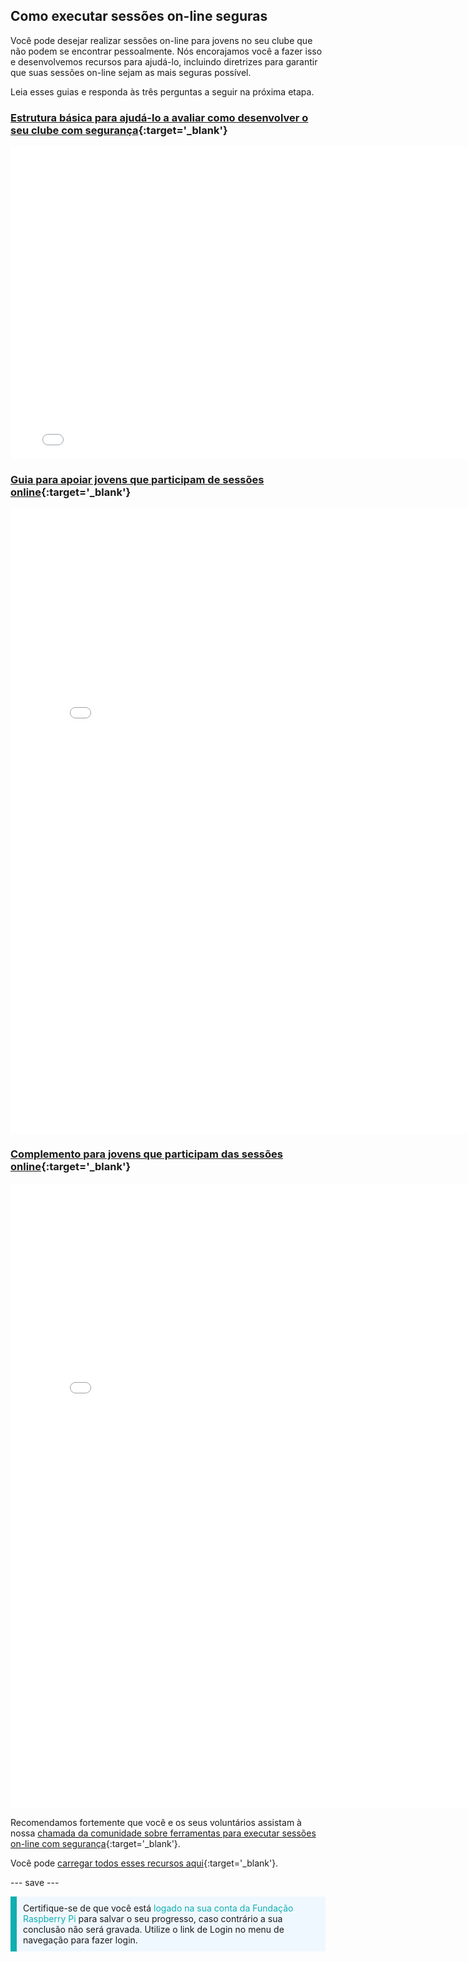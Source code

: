 ## Como executar sessões on-line seguras

Você pode desejar realizar sessões on-line para jovens no seu clube que não podem se encontrar pessoalmente. Nós encorajamos você a fazer isso e desenvolvemos recursos para ajudá-lo, incluindo diretrizes para garantir que suas sessões on-line sejam as mais seguras possível.

Leia esses guias e responda às três perguntas a seguir na próxima etapa.

### [Estrutura básica para ajudá-lo a avaliar como desenvolver o seu clube com segurança](images/Code_Club_and_CoderDojo_CV_Framework.pdf){:target='_blank'}

<embed src="images/Code_Club_and_CoderDojo_CV_Framework.pdf" width="790" height="500" 
 type="application/pdf">
  </p>

<h3 spaces-before="0">
  <a href="images/Code_Club_and_CoderDojo_Parent_Guide_Supporting_Online_Coding_Session.pdf">Guia para apoiar jovens que participam de sessões online</a>{:target='_blank'}
</h3>

<p spaces-before="0">

<embed src="images/Code_Club_and_CoderDojo_Parent_Guide_Supporting_Online_Coding_Session.pdf" width="790" height="1000" 
 type="application/pdf">
    </p>

<h3 spaces-before="0">
  <a href="images/CoderDojo_Code_Club_Online_Code_of_Behaviour_A4_DIGITAL.pdf">Complemento para jovens que participam das sessões online</a>{:target='_blank'}
</h3>

<p spaces-before="0">

<embed src="images/CoderDojo_Code_Club_Online_Code_of_Behaviour_A4_DIGITAL.pdf" width="790" height="1000" 
 type="application/pdf">
    </p> 

Recomendamos fortemente que você e os seus voluntários assistam à nossa <a href="https://www.gotostage.com/channel/d20e514831f340b3913659639068c724/recording/92bd90b755964f49b87bfd99f9624435/watch?source=CHANNEL"> chamada da comunidade sobre ferramentas para executar sessões on-line com segurança</a>{:target='_blank'}.

Você pode <a href="https://rpf.io/p/pt-BR/safeguarding-module-go">carregar todos esses recursos aqui</a>{:target='_blank'}.

--- save ---

<p style="border-left: solid; border-width:10px; border-color: #0faeb0; background-color: aliceblue; padding: 10px;">
Certifique-se de que você está <span style="color: #0faeb0">logado na sua conta da Fundação Raspberry Pi </span> para salvar o seu progresso, caso contrário a sua conclusão não será gravada. Utilize o link de Login no menu de navegação para fazer login.
</p>
